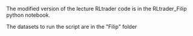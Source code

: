 The modified version of the lecture RLtrader code is in the RLtrader_Filip python notebook.

The datasets to run the script are in the "Filip" folder
